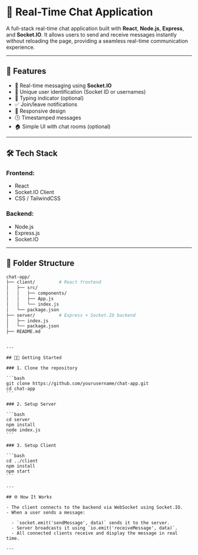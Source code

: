 # 💬 Real-Time Chat Application

A full-stack real-time chat application built with **React**, **Node.js**, **Express**, and **Socket.IO**. It allows users to send and receive messages instantly without reloading the page, providing a seamless real-time communication experience.

---

## 🚀 Features

- 📡 Real-time messaging using **Socket.IO**
- 👤 Unique user identification (Socket ID or usernames)
- 🧠 Typing indicator (optional)
- ✅ Join/leave notifications
- 📱 Responsive design
- 🕓 Timestamped messages
- 🏠 Simple UI with chat rooms (optional)

---

## 🛠️ Tech Stack

### Frontend:

- React
- Socket.IO Client
- CSS / TailwindCSS

### Backend:

- Node.js
- Express.js
- Socket.IO

---

## 📂 Folder Structure

```bash
chat-app/
├── client/         # React frontend
│   ├── src/
│   │   ├── components/
│   │   ├── App.js
│   │   └── index.js
│   └── package.json
├── server/         # Express + Socket.IO backend
│   ├── index.js
│   └── package.json
├── README.md
```

````

---

## 🧑‍💻 Getting Started

### 1. Clone the repository

```bash
git clone https://github.com/yourusername/chat-app.git
cd chat-app
```

### 2. Setup Server

```bash
cd server
npm install
node index.js
```

### 3. Setup Client

```bash
cd ../client
npm install
npm start
```

---

## 🌐 How It Works

- The client connects to the backend via WebSocket using Socket.IO.
- When a user sends a message:

  - `socket.emit('sendMessage', data)` sends it to the server.
  - Server broadcasts it using `io.emit('receiveMessage', data)`.
  - All connected clients receive and display the message in real time.

---
````
